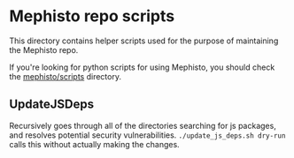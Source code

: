 # Mephisto repo scripts

This directory contains helper scripts used for the purpose of maintaining the Mephisto repo.

If you're looking for python scripts for using Mephisto, you should check the [mephisto/scripts](`https://github.com/facebookresearch/Mephisto/blob/master/mephisto/scripts`) directory.

## UpdateJSDeps

Recursively goes through all of the directories searching for js packages, and resolves potential security vulnerabilities. `./update_js_deps.sh dry-run` calls this without actually making the changes.
